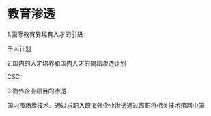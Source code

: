 # 教育渗透

1.国际教育界现有人才的引进

千人计划

2.国内的人才培养和国内人才的输出渗透计划

CSC

3.海外企业项目的渗透

国内市场换技术、通过求职入职海外企业渗透通过离职将相关技术带回中国
